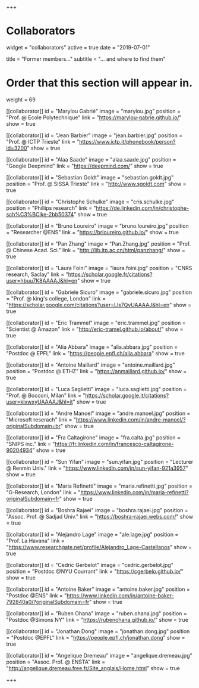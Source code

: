 +++
# Collaborators
widget = "collaborators"
active = true
date = "2019-07-01"

title = "Former members..."
subtitle = "... and where to find them"

# Order that this section will appear in.
weight = 69

[[collaborator]]
	id = "Marylou Gabrié"
	image = "marylou.jpg"
	position = "Prof. @ Ecole Polytechnique"
	link = "https://marylou-gabrie.github.io/"
	show = true
	
[[collaborator]]
	id = "Jean Barbier"
	image = "jean.barbier.jpg"
	position = "Prof. @ ICTP Trieste"
	link = "https://www.ictp.it/phonebook/person?id=3200"
	show = true

[[collaborator]]
	id = "Alaa Saade"
	image = "alaa.saade.jpg"
	position = "Google Deepmind"
	link = "https://deepmind.com/"
	show = true

[[collaborator]]
	id = "Sebastian Goldt"
	image = "sebastian.goldt.jpg"
	position = "Prof. @ SISSA Trieste"
	link = "http://www.sgoldt.com"
	show = true

[[collaborator]]
	id = "Christophe Schulke"
	image = "cris.schulke.jpg"
	position = "Phillips research"
	link = "https://de.linkedin.com/in/christophe-sch%C3%BClke-2bb50374"
	show = true

[[collaborator]]
        id = "Bruno Loureiro"
        image = "bruno.loureiro.jpg"
        position = "Researcher @ENS"
        link = "https://brloureiro.github.io/"
        show = true

[[collaborator]]
	id = "Pan Zhang"
	image = "Pan.Zhang.jpg"
	position = "Prof. @ Chinese Acad. Sci."
	link = "http://lib.itp.ac.cn/html/panzhang/"
	show = true

[[collaborator]]
        id = "Laura Foini"
        image = "laura.foini.jpg"
        position = "CNRS research, Saclay"
        link = "https://scholar.google.fr/citations?user=hbuu7K8AAAAJ&hl=en"
        show = true

[[collaborator]]
        id = "Gabriele Sicuro"
        image = "gabriele.sicuro.jpg"
        position = "Prof. @ king's college, London"
        link = "https://scholar.google.com/citations?user=Lls7QvUAAAAJ&hl=en"
        show = true

[[collaborator]]
	id = "Eric Trammel"
        image = "eric.trammel.jpg"
	position = "Scientist @ Amazon"
	link = "http://eric-tramel.github.io/about/"
	show = true

[[collaborator]]
        id = "Alia Abbara"
        image = "alia.abbara.jpg"
        position = "Postdoc @ EPFL"
        link = "https://people.epfl.ch/alia.abbara"
        show = true

[[collaborator]]
        id = "Antoine Maillard"
        image = "antoine.maillard.jpg"
        position = "Postdoc @ ETHZ"
        link = "https://anmaillard.github.io/"
        show = true

[[collaborator]]
        id = "Luca Saglietti"
        image = "luca.saglietti.jpg"
        position = "Prof. @ Bocconi, Milan" 
        link = "https://scholar.google.it/citations?user=klxwxyUAAAAJ&hl=it"
        show = true


[[collaborator]]
	id = "Andre Manoel"
    image = "andre.manoel.jpg"
	position = "Microsoft reserach"
	link = "https://www.linkedin.com/in/andre-manoel/?originalSubdomain=br"
	show = true

[[collaborator]]
	id = "Fra Caltagirone"
        image = "fra.calta.jpg"
	position = "SNIPS inc."
	link = "https://fr.linkedin.com/in/francesco-caltagirone-90204934"
	show = true


[[collaborator]]
        id = "Sun Yifan"
        image = "sun.yifan.jpg"
        position =  "Lecturer @ Renmin Univ."
        link = "https://www.linkedin.com/in/sun-yifan-921a3957"
        show = true

[[collaborator]]
        id = "Maria Refinetti"
        image = "maria.refinetti.jpg"
        position =  "G-Research, London"
        link = "https://www.linkedin.com/in/maria-refinetti?originalSubdomain=fr"
        show = true


[[collaborator]]
        id = "Boshra Rajaei"
        image = "boshra.rajaei.jpg"
        position =  "Assoc. Prof. @ Sadjad Univ."
        link = "https://boshra-rajaei.webs.com/"
        show = true
	
[[collaborator]]
	id = "Alejandro Lage"
	image = "ale.lage.jpg"
	position =  "Prof. La Havana"
        link = "https://www.researchgate.net/profile/Alejandro_Lage-Castellanos"
		show = true

[[collaborator]]
        id = "Cedric Gerbelot"
        image = "cedric.gerbelot.jpg"
        position = "Postdoc @NYU Courrant"
        link = "https://cgerbelo.github.io/"
        show = true

[[collaborator]]
        id = "Antoine Baker"
        image = "antoine.baker.jpg"
        position = "Postdoc @ENS"
        link = "https://www.linkedin.com/in/antoine-baker-792840a0/?originalSubdomain=fr"
        show = true


[[collaborator]]
        id = "Ruben Ohana"
        image = "ruben.ohana.jpg"
        position = "Postdoc @Simons NY"
        link = "https://rubenohana.github.io/"
        show = true

[[collaborator]]
        id = "Jonathan Dong"
        image = "jonathan.dong.jpg"
        position = "Postdoc @EPFL"
        link = "https://people.epfl.ch/jonathan.dong"
        show = true

[[collaborator]]
	id = "Angelique Dremeau"
    image = "angelique.dremeau.jpg"
	position = "Assoc. Prof. @ ENSTA"
	link = "http://angelique.dremeau.free.fr/Site_anglais/Home.html"
	show = true



+++

